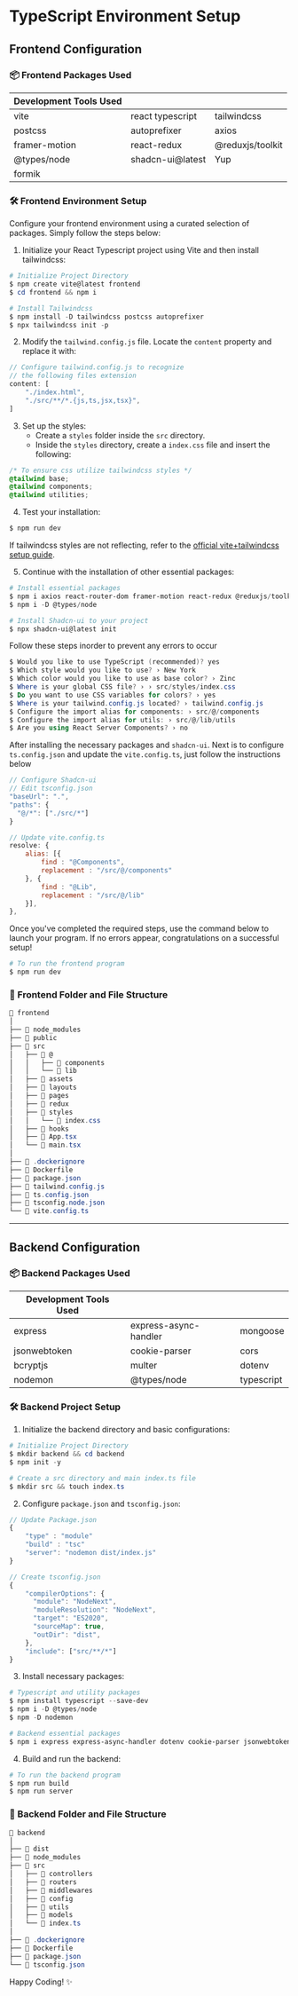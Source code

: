 # TypeScript Environment Setup

## Frontend Configuration

### 📦 Frontend Packages Used

| Development Tools Used | | |
|------------------------|-|-|
| vite | react typescript | tailwindcss |
| postcss | autoprefixer | axios |
| framer-motion | react-redux | @reduxjs/toolkit | 
| @types/node | shadcn-ui@latest | Yup |
| formik | | | 

### 🛠 Frontend Environment Setup

Configure your frontend environment using a curated selection of packages. Simply follow the steps below:

1. Initialize your React Typescript project using Vite and then install tailwindcss:
```powershell
# Initialize Project Directory
$ npm create vite@latest frontend
$ cd frontend && npm i

# Install Tailwindcss
$ npm install -D tailwindcss postcss autoprefixer
$ npx tailwindcss init -p
```
2. Modify the `tailwind.config.js` file. Locate the `content` property and replace it with:
```js
// Configure tailwind.config.js to recognize 
// the following files extension
content: [
    "./index.html",
    "./src/**/*.{js,ts,jsx,tsx}",
]
```
3. Set up the styles:
   - Create a `styles` folder inside the `src` directory.
   - Inside the `styles` directory, create a `index.css` file and insert the following:
```css
/* To ensure css utilize tailwindcss styles */
@tailwind base;
@tailwind components;
@tailwind utilities;
```
4. Test your installation:
```powershell 
$ npm run dev
```
If tailwindcss styles are not reflecting, refer to the [official vite+tailwindcss setup guide](https://tailwindcss.com/docs/guides/vite).

5. Continue with the installation of other essential packages:
```powershell
# Install essential packages
$ npm i axios react-router-dom framer-motion react-redux @reduxjs/toolkit
$ npm i -D @types/node

# Install Shadcn-ui to your project
$ npx shadcn-ui@latest init
```

Follow these steps inorder to prevent any errors to occur
```powershell
$ Would you like to use TypeScript (recommended)? yes
$ Which style would you like to use? › New York
$ Which color would you like to use as base color? › Zinc
$ Where is your global CSS file? › › src/styles/index.css
$ Do you want to use CSS variables for colors? › yes
$ Where is your tailwind.config.js located? › tailwind.config.js
$ Configure the import alias for components: › src/@/components
$ Configure the import alias for utils: › src/@/lib/utils
$ Are you using React Server Components? › no
```

After installing the necessary packages and `shadcn-ui`. Next is to configure `ts.config.json` and update the `vite.config.ts`, just follow the instructions below

```JavaScript
// Configure Shadcn-ui
// Edit tsconfig.json
"baseUrl": ".",
"paths": {
  "@/*": ["./src/*"]
}
```

```JavaScript
// Update vite.config.ts
resolve: {
    alias: [{
        find : "@Components",
        replacement : "/src/@/components"
    }, {
        find : "@Lib",
        replacement : "/src/@/lib"
    }],
},
```

Once you've completed the required steps, use the command below to launch your program. If no errors appear, congratulations on a successful setup!

```powershell
# To run the frontend program
$ npm run dev
```


### 📂 Frontend Folder and File Structure

```powershell
📂 frontend
│
├── 📂 node_modules
├── 📂 public 
├── 📂 src
│   ├── 📂 @
│   │   ├── 📂 components
│   │   └── 📂 lib
│   ├── 📂 assets
│   ├── 📂 layouts
│   ├── 📂 pages
│   ├── 📂 redux
│   ├── 📂 styles
│   │   └── 📄 index.css
│   ├── 📂 hooks
│   ├── 📄 App.tsx
│   └── 📄 main.tsx
│
├── 📄 .dockerignore
├── 📄 Dockerfile
├── 📄 package.json
├── 📄 tailwind.config.js
├── 📄 ts.config.json
├── 📄 tsconfig.node.json
└── 📄 vite.config.ts
```

---

## Backend Configuration

### 📦 Backend Packages Used

| Development Tools Used | | |
|------------------------|-|-|
| express | express-async-handler | mongoose |
| jsonwebtoken | cookie-parser | cors |
| bcryptjs | multer | dotenv | 
| nodemon | @types/node | typescript |

### 🛠 Backend Project Setup

1. Initialize the backend directory and basic configurations:
```powershell
# Initialize Project Directory
$ mkdir backend && cd backend
$ npm init -y

# Create a src directory and main index.ts file
$ mkdir src && touch index.ts
```
2. Configure `package.json` and `tsconfig.json`:
```JavaScript
// Update Package.json
{
    "type" : "module"
    "build" : "tsc"
    "server": "nodemon dist/index.js"
}
```

```JavaScript
// Create tsconfig.json
{
    "compilerOptions": {
      "module": "NodeNext",
      "moduleResolution": "NodeNext",
      "target": "ES2020",
      "sourceMap": true,
      "outDir": "dist",
    },
    "include": ["src/**/*"]
}
```

3. Install necessary packages:
```powershell
# Typescript and utility packages
$ npm install typescript --save-dev 
$ npm i -D @types/node
$ npm -D nodemon 

# Backend essential packages
$ npm i express express-async-handler dotenv cookie-parser jsonwebtoken bcryptjs mongoose cors multer 
```
4. Build and run the backend:
```powershell
# To run the backend program
$ npm run build
$ npm run server
```

### 📂 Backend Folder and File Structure

```powershell
📂 backend
│
├── 📂 dist
├── 📂 node_modules
├── 📂 src
│   ├── 📂 controllers
│   ├── 📂 routers
│   ├── 📂 middlewares
│   ├── 📂 config
│   ├── 📂 utils
│   ├── 📂 models
│   └── 📄 index.ts
│
├── 📄 .dockerignore
├── 📄 Dockerfile
├── 📄 package.json
└── 📄 tsconfig.json
```

Happy Coding! ✨